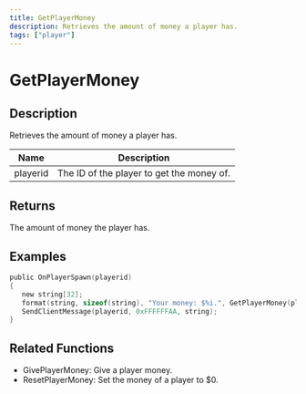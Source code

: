 ```yaml
---
title: GetPlayerMoney
description: Retrieves the amount of money a player has.
tags: ["player"]
---
```


# GetPlayerMoney

<TagLinks />

## Description

Retrieves the amount of money a player has.

| Name     | Description                               |
| -------- | ----------------------------------------- |
| playerid | The ID of the player to get the money of. |

## Returns

The amount of money the player has.

## Examples

```c
public OnPlayerSpawn(playerid)
{
   new string[32];
   format(string, sizeof(string), "Your money: $%i.", GetPlayerMoney(playerid));
   SendClientMessage(playerid, 0xFFFFFFAA, string);
}
```

## Related Functions

- GivePlayerMoney: Give a player money.
- ResetPlayerMoney: Set the money of a player to $0.
